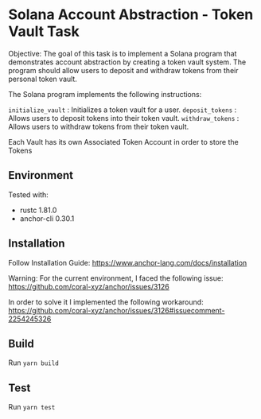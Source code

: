 # Solana Account Abstraction - Token Vault Task

Objective:
The goal of this task is to implement a Solana program that demonstrates account
abstraction by creating a token vault system. The program should allow users to
deposit and withdraw tokens from their personal token vault.

The Solana program implements the following instructions:

`initialize_vault` : Initializes a token vault for a user.
`deposit_tokens` : Allows users to deposit tokens into their token vault.
`withdraw_tokens` : Allows users to withdraw tokens from their token vault.

Each Vault has its own Associated Token Account in order to store the Tokens


## Environment

Tested with:

- rustc 1.81.0
- anchor-cli 0.30.1

## Installation

Follow Installation Guide: https://www.anchor-lang.com/docs/installation

Warning: For the current environment, I faced the following issue: https://github.com/coral-xyz/anchor/issues/3126

In order to solve it I implemented the following workaround: https://github.com/coral-xyz/anchor/issues/3126#issuecomment-2254245326

## Build

Run `yarn build`

## Test

Run `yarn test`
